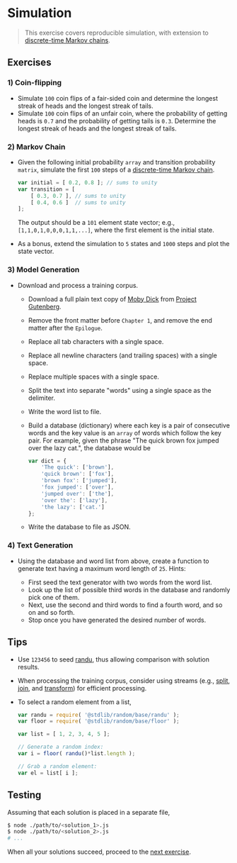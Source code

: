 # Simulation

> This exercise covers reproducible simulation, with extension to [discrete-time Markov chains][markov-chain].

## Exercises

### 1) Coin-flipping

-   Simulate `100` coin flips of a fair-sided coin and determine the longest streak of heads and the longest streak of tails.
-   Simulate `100` coin flips of an unfair coin, where the probability of getting heads is `0.7` and the probability of getting tails is `0.3`. Determine the longest streak of heads and the longest streak of tails.

### 2) Markov Chain

-   Given the following initial probability `array` and transition probability `matrix`, simulate the first `100` steps of a [discrete-time Markov chain][markov-chain].

    ```javascript
    var initial = [ 0.2, 0.8 ]; // sums to unity
    var transition = [
        [ 0.3, 0.7 ], // sums to unity
        [ 0.4, 0.6 ]  // sums to unity
    ];
    ```

    The output should be a `101` element state vector; e.g., `[1,1,0,1,0,0,0,1,1,...]`, where the first element is the initial state.

-   As a bonus, extend the simulation to `5` states and `1000` steps and plot the state vector.

### 3) Model Generation

-   Download and process a training corpus.

    -   Download a full plain text copy of [Moby Dick][moby-dick] from [Project Gutenberg][moby-dick].

    -   Remove the front matter before `Chapter 1`, and remove the end matter after the `Epilogue`.

    -   Replace all tab characters with a single space.

    -   Replace all newline characters (and trailing spaces) with a single space.

    -   Replace multiple spaces with a single space.

    -   Split the text into separate "words" using a single space as the delimiter.

    -   Write the word list to file.

    -   Build a database (dictionary) where each key is a pair of consecutive words and the key value is an `array` of words which follow the key pair. For example, given the phrase "The quick brown fox jumped over the lazy cat.", the database would be

        ```javascript
        var dict = {
            'The quick': ['brown'],
            'quick brown': ['fox'],
            'brown fox': ['jumped'],
            'fox jumped': ['over'],
            'jumped over': ['the'],
            'over the': ['lazy'],
            'the lazy': ['cat.']
        };
        ```

    -   Write the database to file as JSON.

### 4) Text Generation

-   Using the database and word list from above, create a function to generate text having a maximum word length of `25`. Hints:

    -   First seed the text generator with two words from the word list.
    -   Look up the list of possible third words in the database and randomly pick one of them.
    -   Next, use the second and third words to find a fourth word, and so on and so forth.
    -   Stop once you have generated the desired number of words.

## Tips

-   Use `123456` to seed [randu][@stdlib/random/base/randu], thus allowing comparison with solution results.

-   When processing the training corpus, consider using streams (e.g., [split][@stdlib/streams/utils/split], [join][@stdlib/streams/utils/join], and [transform][@stdlib/streams/utils/transform]) for efficient processing.

-   To select a random element from a list,

    ```javascript
    var randu = require( '@stdlib/random/base/randu' );
    var floor = require( '@stdlib/random/base/floor' );

    var list = [ 1, 2, 3, 4, 5 ];

    // Generate a random index:
    var i = floor( randu()*list.length );

    // Grab a random element:
    var el = list[ i ];
    ```

## Testing

Assuming that each solution is placed in a separate file,

```bash
$ node ./path/to/<solution_1>.js
$ node ./path/to/<solution_2>.js
# ...
```

When all your solutions succeed, proceed to the [next exercise][next-exercise].

<section class="links">

[markov-chain]: https://en.wikipedia.org/wiki/Markov_chain

[@stdlib/random/base/randu]: https://github.com/stdlib-js/stdlib/tree/develop/lib/node_modules/%40stdlib/random/base/randu

[@stdlib/streams/utils/split]: https://github.com/stdlib-js/stdlib/tree/develop/lib/node_modules/%40stdlib/streams/utils/split

[@stdlib/streams/utils/join]: https://github.com/stdlib-js/stdlib/tree/develop/lib/node_modules/%40stdlib/streams/utils/join

[@stdlib/streams/utils/transform]: https://github.com/stdlib-js/stdlib/tree/develop/lib/node_modules/%40stdlib/streams/utils/transform

[moby-dick]: http://www.gutenberg.org/cache/epub/2701/pg2701.txt

[next-exercise]: https://github.com/stdlib-js/stdlib/blob/develop/workshops/numeric-computing/exercises

</section>

<!-- /.links --> 
